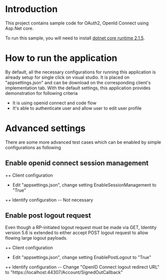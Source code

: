 # Introduction
This project contains sample code for OAuth2, OpenId Connect using Asp.Net core.

To run this sample, you will need to install [dotnet core runtime 2.1.5](https://www.microsoft.com/net/download/thank-you/dotnet-runtime-2.1.5-windows-hosting-bundle-installer).

# How to run the application
By default, all the necessary configurations for running this application is already setup for single click on visual studio. It is placed on "appsettings.json" and can be download on the corresponding client's implementation tab. 
With the default settings, this application provides demonstration for following criteria
- It is using openid connect and code flow
- It's able to authenticate user and allow user to edit user profile

# Advanced settings
There are some more advanced test cases which can be enabled by simple configurations as following

## Enable openid connect session management

++ Client configuration
- Edit "appsettings.json", change setting EnableSessionManagement to "True"

++ Identify configuration
-- Not necessary

## Enable post logout request
Even though a RP-initiated logout request must be made via GET, Identity version 5.6 is extended to either accept POST logout request to allow flowing large logout payloads. 

++ Client configuration
- Edit "appsettings.json", change setting EnablePostLogout to "True"

++ Identify configuration
-- Change "OpenID Connect logout redirect URL" to "https://localhost:44307/Account/SignedOutCallback"